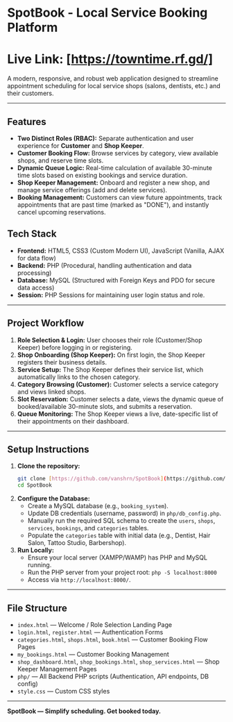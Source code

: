 # SpotBook - Local Service Booking Platform
# Live Link: [https://towntime.rf.gd/]

A modern, responsive, and robust web application designed to streamline appointment scheduling for local service shops (salons, dentists, etc.) and their customers.

---

## Features
* **Two Distinct Roles (RBAC):** Separate authentication and user experience for **Customer** and **Shop Keeper**.
* **Customer Booking Flow:** Browse services by category, view available shops, and reserve time slots.
* **Dynamic Queue Logic:** Real-time calculation of available 30-minute time slots based on existing bookings and service duration.
* **Shop Keeper Management:** Onboard and register a new shop, and manage service offerings (add and delete services).
* **Booking Management:** Customers can view future appointments, track appointments that are past time (marked as "DONE"), and instantly cancel upcoming reservations.

## Tech Stack
* **Frontend:** HTML5, CSS3 (Custom Modern UI), JavaScript (Vanilla, AJAX for data flow)
* **Backend:** PHP (Procedural, handling authentication and data processing)
* **Database:** MySQL (Structured with Foreign Keys and PDO for secure data access)
* **Session:** PHP Sessions for maintaining user login status and role.

---

## Project Workflow
1.  **Role Selection & Login:** User chooses their role (Customer/Shop Keeper) before logging in or registering.
2.  **Shop Onboarding (Shop Keeper):** On first login, the Shop Keeper registers their business details.
3.  **Service Setup:** The Shop Keeper defines their service list, which automatically links to the chosen category.
4.  **Category Browsing (Customer):** Customer selects a service category and views linked shops.
5.  **Slot Reservation:** Customer selects a date, views the dynamic queue of booked/available 30-minute slots, and submits a reservation.
6.  **Queue Monitoring:** The Shop Keeper views a live, date-specific list of their appointments on their dashboard.

---

## Setup Instructions
1.  **Clone the repository:**
    ```bash
    git clone [https://github.com/vanshrn/SpotBook](https://github.com/vanshrn/SpotBook)
    cd SpotBook
    ```
2.  **Configure the Database:**
    * Create a MySQL database (e.g., `booking_system`).
    * Update DB credentials (username, password) in `php/db_config.php`.
    * Manually run the required SQL schema to create the `users`, `shops`, `services`, `bookings`, and `categories` tables.
    * Populate the `categories` table with initial data (e.g., Dentist, Hair Salon, Tattoo Studio, Barbershop).
3.  **Run Locally:**
    * Ensure your local server (XAMPP/WAMP) has PHP and MySQL running.
    * Run the PHP server from your project root: `php -S localhost:8000`
    * Access via `http://localhost:8000/`.

---

## File Structure
* `index.html` — Welcome / Role Selection Landing Page
* `login.html`, `register.html` — Authentication Forms
* `categories.html`, `shops.html`, `book.html` — Customer Booking Flow Pages
* `my_bookings.html` — Customer Booking Management
* `shop_dashboard.html`, `shop_bookings.html`, `shop_services.html` — Shop Keeper Management Pages
* `php/` — All Backend PHP scripts (Authentication, API endpoints, DB config)
* `style.css` — Custom CSS styles

---
**SpotBook — Simplify scheduling. Get booked today.**

